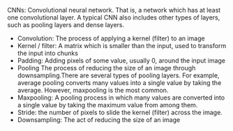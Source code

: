 CNNs: Convolutional neural network. That is, a network which has at least one convolutional layer. A typical CNN also includes other types of layers, such as pooling layers and dense layers.

* Convolution: The process of applying a kernel (filter) to an image
* Kernel / filter: A matrix which is smaller than the input, used to transform the input into chunks
* Padding: Adding pixels of some value, usually 0, around the input image
* Pooling The process of reducing the size of an image through downsampling.There are several types of pooling layers. For example, average pooling converts many values into a  single value by taking the average. However, maxpooling is the most common.
* Maxpooling: A pooling process in which many values are converted into a single value by taking the maximum value from among them.
* Stride: the number of pixels to slide the kernel (filter) across the image.
* Downsampling: The act of reducing the size of an image
